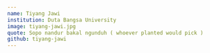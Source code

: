 ```yaml
---
name: Tiyang Jawi
institution: Duta Bangsa University
image: tiyang-jawi.jpg 
quote: Sopo nandur bakal ngunduh ( whoever planted would pick )
github: tiyang-jawi
---
```


